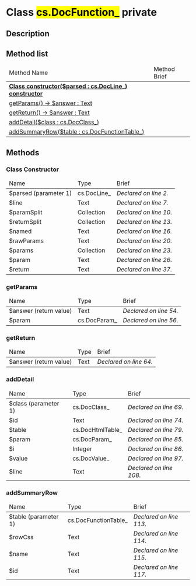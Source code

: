 <!DOCTYPE html>
<!---->
<html>
<header>
  <script src='https://cdn.jsdelivr.net/npm/mermaid/dist/mermaid.min.js'></script>
  <script src='https://cdn.jsdelivr.net/npm/marked/marked.min.js'></script>
  <script>mermaid.initialize({startOnLoad:true});</script>
  <link 
    href='https://cdn.jsdelivr.net/npm/bootstrap@5.0.0-beta2/dist/css/bootstrap.min.css'
    rel='stylesheet'
    integrity='sha384-BmbxuPwQa2lc/FVzBcNJ7UAyJxM6wuqIj61tLrc4wSX0szH/Ev+nYRRuWlolflfl'
    crossorigin='anonymous'
  >
  <script 
    src='https://cdn.jsdelivr.net/npm/bootstrap@5.0.0-beta2/dist/js/bootstrap.bundle.min.js'
    integrity='sha384-b5kHyXgcpbZJO/tY9Ul7kGkf1S0CWuKcCD38l8YkeH8z8QjE0GmW1gYU5S9FOnJ0'
    crossorigin='anonymous'
  ></script>
  <title>Class DocFunction_</title>
  <meta charset='ASCII' />
  <meta name='generator' value='4D Documentation' />
</header>
<body>
<div id='content' class='container'>

<h1>Class <mark>cs.DocFunction_</mark> <span class='badge bg-danger' data-bs-toggle='tooltip' title='To be use internally in a namespace' >private</span>
</h1>

<h2>Description</h2>






<h2>Method list</h2>

<table class='table table-hover'>
  <thead>
  <tr>  <td>Method Name</th>
  <td>Method Brief</th>
  </tr></thead>
  <tbody>
  <tr>
    <td class='table-success'><a href='#class-constructor'><strong>Class constructor($parsed : cs.DocLine_)<strong> <span class='badge bg-primary' data-bs-toggle='tooltip' title='Class Constructor' >constructor</span></a></td>
    <td class='table-success'></td>
  </tr>
  <tr>
    <td class='table-success'><a href='#getParams'>getParams() -> $answer : Text</a></td>
    <td class='table-success'></td>
  </tr>
  <tr>
    <td class='table-success'><a href='#getReturn'>getReturn() -> $answer : Text</a></td>
    <td class='table-success'></td>
  </tr>
  <tr>
    <td class='table-success'><a href='#addDetail'>addDetail($class : cs.DocClass_)</a></td>
    <td class='table-success'></td>
  </tr>
  <tr>
    <td class='table-success'><a href='#addSummaryRow'>addSummaryRow($table : cs.DocFunctionTable_)</a></td>
    <td class='table-success'></td>
  </tr>
</tbody>
</table>

<h2>Methods</h2>

<h3 id='class-constructor'><strong>Class Constructor</strong></h3>

<table class='table '>
  <thead>
  <tr>  <td>Name</th>
  <td>Type</th>
  <td>Brief</th>
  </tr></thead>
  <tbody>
  <tr>
    <td class='table-primary'>$parsed (parameter 1)</td>
    <td class='table-primary'>cs.DocLine_</td>
    <td class='table-primary'><em>Declared on line 2.</n></td>
  </tr>
  <tr>
    <td class='table-info'>$line</td>
    <td class='table-info'>Text</td>
    <td class='table-info'><em>Declared on line 7.</n></td>
  </tr>
  <tr>
    <td class='table-info'>$paramSplit</td>
    <td class='table-info'>Collection</td>
    <td class='table-info'><em>Declared on line 10.</n></td>
  </tr>
  <tr>
    <td class='table-info'>$returnSplit</td>
    <td class='table-info'>Collection</td>
    <td class='table-info'><em>Declared on line 13.</n></td>
  </tr>
  <tr>
    <td class='table-info'>$named</td>
    <td class='table-info'>Text</td>
    <td class='table-info'><em>Declared on line 16.</n></td>
  </tr>
  <tr>
    <td class='table-info'>$rawParams</td>
    <td class='table-info'>Text</td>
    <td class='table-info'><em>Declared on line 20.</n></td>
  </tr>
  <tr>
    <td class='table-info'>$params</td>
    <td class='table-info'>Collection</td>
    <td class='table-info'><em>Declared on line 23.</n></td>
  </tr>
  <tr>
    <td class='table-info'>$param</td>
    <td class='table-info'>Text</td>
    <td class='table-info'><em>Declared on line 26.</n></td>
  </tr>
  <tr>
    <td class='table-info'>$return</td>
    <td class='table-info'>Text</td>
    <td class='table-info'><em>Declared on line 37.</n></td>
  </tr>
</tbody>
</table>




































































































































<h3 id='getParams'>getParams</h3>

<table class='table '>
  <thead>
  <tr>  <td>Name</th>
  <td>Type</th>
  <td>Brief</th>
  </tr></thead>
  <tbody>
  <tr>
    <td class='table-secondary'>$answer (return value)</td>
    <td class='table-secondary'>Text</td>
    <td class='table-secondary'><em>Declared on line 54.</n></td>
  </tr>
  <tr>
    <td class='table-info'>$param</td>
    <td class='table-info'>cs.DocParam_</td>
    <td class='table-info'><em>Declared on line 56.</n></td>
  </tr>
</tbody>
</table>



























<h3 id='getReturn'>getReturn</h3>

<table class='table '>
  <thead>
  <tr>  <td>Name</th>
  <td>Type</th>
  <td>Brief</th>
  </tr></thead>
  <tbody>
  <tr>
    <td class='table-secondary'>$answer (return value)</td>
    <td class='table-secondary'>Text</td>
    <td class='table-secondary'><em>Declared on line 64.</n></td>
  </tr>
</tbody>
</table>















<h3 id='addDetail'>addDetail</h3>

<table class='table '>
  <thead>
  <tr>  <td>Name</th>
  <td>Type</th>
  <td>Brief</th>
  </tr></thead>
  <tbody>
  <tr>
    <td class='table-primary'>$class (parameter 1)</td>
    <td class='table-primary'>cs.DocClass_</td>
    <td class='table-primary'><em>Declared on line 69.</n></td>
  </tr>
  <tr>
    <td class='table-info'>$id</td>
    <td class='table-info'>Text</td>
    <td class='table-info'><em>Declared on line 74.</n></td>
  </tr>
  <tr>
    <td class='table-info'>$table</td>
    <td class='table-info'>cs.DocHtmlTable_</td>
    <td class='table-info'><em>Declared on line 79.</n></td>
  </tr>
  <tr>
    <td class='table-info'>$param</td>
    <td class='table-info'>cs.DocParam_</td>
    <td class='table-info'><em>Declared on line 85.</n></td>
  </tr>
  <tr>
    <td class='table-info'>$i</td>
    <td class='table-info'>Integer</td>
    <td class='table-info'><em>Declared on line 86.</n></td>
  </tr>
  <tr>
    <td class='table-info'>$value</td>
    <td class='table-info'>cs.DocValue_</td>
    <td class='table-info'><em>Declared on line 97.</n></td>
  </tr>
  <tr>
    <td class='table-info'>$line</td>
    <td class='table-info'>Text</td>
    <td class='table-info'><em>Declared on line 108.</n></td>
  </tr>
</tbody>
</table>


















































































































<h3 id='addSummaryRow'>addSummaryRow</h3>

<table class='table '>
  <thead>
  <tr>  <td>Name</th>
  <td>Type</th>
  <td>Brief</th>
  </tr></thead>
  <tbody>
  <tr>
    <td class='table-primary'>$table (parameter 1)</td>
    <td class='table-primary'>cs.DocFunctionTable_</td>
    <td class='table-primary'><em>Declared on line 113.</n></td>
  </tr>
  <tr>
    <td class='table-info'>$rowCss</td>
    <td class='table-info'>Text</td>
    <td class='table-info'><em>Declared on line 114.</n></td>
  </tr>
  <tr>
    <td class='table-info'>$name</td>
    <td class='table-info'>Text</td>
    <td class='table-info'><em>Declared on line 115.</n></td>
  </tr>
  <tr>
    <td class='table-info'>$id</td>
    <td class='table-info'>Text</td>
    <td class='table-info'><em>Declared on line 117.</n></td>
  </tr>
</tbody>
</table>




























































</div>
    <script>
      document.getElementById('content').innerHTML =
      marked(document.getElementById('content').innerHTML);
</script>
</body>
